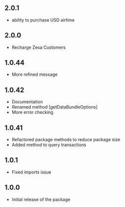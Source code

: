 ## 2.0.1
- ability to purchase USD airtime


## 2.0.0
- Recharge Zesa Customers

## 1.0.44
- More refined message

## 1.0.42
- Documentation
- Renamed method [getDataBundleOptions]
- More error checking

## 1.0.41
- Refactored package methods to reduce package size
- Added method to query transactions

## 1.0.1
- Fixed imports issue

## 1.0.0
- Initial release of the package
